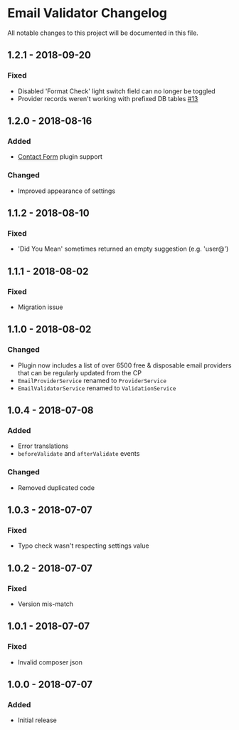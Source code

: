 # Email Validator Changelog

All notable changes to this project will be documented in this file.

## 1.2.1 - 2018-09-20

### Fixed
- Disabled 'Format Check' light switch field can no longer be toggled
- Provider records weren't working with prefixed DB tables [#13](https://github.com/lukeyouell/craft-emailvalidator/issues/13)

## 1.2.0 - 2018-08-16

### Added
- [Contact Form](https://github.com/craftcms/contact-form) plugin support

### Changed
- Improved appearance of settings

## 1.1.2 - 2018-08-10

### Fixed
- 'Did You Mean' sometimes returned an empty suggestion (e.g. 'user@')

## 1.1.1 - 2018-08-02

### Fixed
- Migration issue

## 1.1.0 - 2018-08-02

### Changed
- Plugin now includes a list of over 6500 free & disposable email providers that can be regularly updated from the CP
- `EmailProviderService` renamed to `ProviderService`
- `EmailValidatorService` renamed to `ValidationService`

## 1.0.4 - 2018-07-08

### Added
- Error translations
- `beforeValidate` and `afterValidate` events

### Changed
- Removed duplicated code

## 1.0.3 - 2018-07-07

### Fixed
- Typo check wasn't respecting settings value

## 1.0.2 - 2018-07-07

### Fixed
- Version mis-match

## 1.0.1 - 2018-07-07

### Fixed
- Invalid composer json

## 1.0.0 - 2018-07-07

### Added
- Initial release
